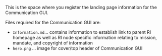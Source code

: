 This is the space where you register the landing page information for the Communication GUI.

Files required for the Communication GUI are:
- `Information.md`... contains information to establish link to parent RI homepage as well as RI node specific information relating to mission, mandate, and copyright of information
- `hero.png` ... image for cover/top header of Communication GUI
